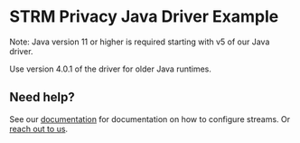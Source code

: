 # STRM Privacy Java Driver Example

Note: Java version 11 or higher is required starting with v5 of our Java driver.

Use version 4.0.1 of the driver for older Java runtimes.

## Need help?

See our
[documentation](https://docs.strmprivacy.io/docs/latest/quickstart/full-example/) for
documentation on how to configure streams. Or [reach out to
us](https://docs.strmprivacy.io/docs/latest/contact/index.html).

